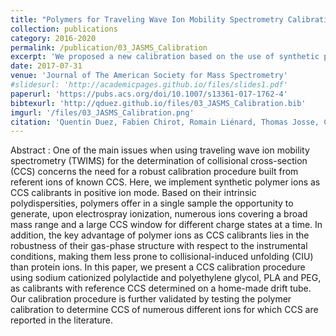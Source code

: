 ```yaml
---
title: "Polymers for Traveling Wave Ion Mobility Spectrometry Calibration"
collection: publications
category: 2016-2020
permalink: /publication/03_JASMS_Calibration
excerpt: 'We proposed a new calibration based on the use of synthetic polymers for determining collisional cross sections on traveling wave ion mobility spectrometry instruments.'
date: 2017-07-31
venue: 'Journal of The American Society for Mass Spectrometry'
#slidesurl: 'http://academicpages.github.io/files/slides1.pdf'
paperurl: 'https://pubs.acs.org/doi/10.1007/s13361-017-1762-4'
bibtexurl: 'http://qduez.github.io/files/03_JASMS_Calibration.bib'
imgurl: '/files/03_JASMS_Calibration.png'
citation: 'Quentin Duez, Fabien Chirot, Romain Liénard, Thomas Josse, ChangMin Choi, Olivier Coulembier, Philippe Dugourd, Jérôme Cornil, Pascal Gerbaux, Julien De Winter. (2017). &quot;Polymers for Traveling Wave Ion Mobility Spectrometry Calibration.&quot; <i>Journal of The American Society for Mass Spectrometry</i>. 28(11), 2483-2491.'
---
```

Abstract :
One of the main issues when using traveling wave ion mobility spectrometry (TWIMS) for the determination of collisional cross-section (CCS) concerns the need for a robust calibration procedure built from referent ions of known CCS. Here, we implement synthetic polymer ions as CCS calibrants in positive ion mode. Based on their intrinsic polydispersities, polymers offer in a single sample the opportunity to generate, upon electrospray ionization, numerous ions covering a broad mass range and a large CCS window for different charge states at a time. In addition, the key advantage of polymer ions as CCS calibrants lies in the robustness of their gas-phase structure with respect to the instrumental conditions, making them less prone to collisional-induced unfolding (CIU) than protein ions. In this paper, we present a CCS calibration procedure using sodium cationized polylactide and polyethylene glycol, PLA and PEG, as calibrants with reference CCS determined on a home-made drift tube. Our calibration procedure is further validated by testing the polymer calibration to determine CCS of numerous different ions for which CCS are reported in the literature.
